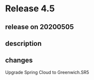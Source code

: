 # Release 4.5

## release on 20200505

## description

## changes

Upgrade Spring Cloud to Greenwich.SR5

